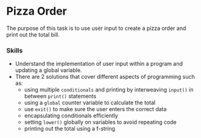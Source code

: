 # Pizza Order
The purpose of this task is to use user input to create a pizza order and print out the total bill.

### Skills
- Understand the implementation of user input within a program and updating a global variable.
- There are 2 solutions that cover different aspects of programming such as:
  - using multiple `conditionals` and printing by interweaving `input()` in between `print()` statements
  - using a `global` counter variable to calculate the total
  - use `exit()` to make sure the user enters the correct data
  - encapsulating conditionals efficiently
  - setting `lower()` globally on variables to avoid repeating code
  - printing out the total using a f-string
